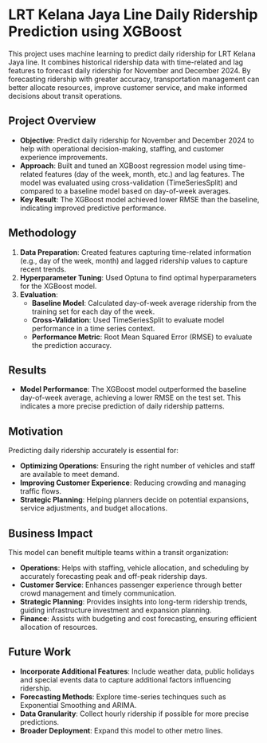 # LRT Kelana Jaya Line Daily Ridership Prediction using XGBoost

This project uses machine learning to predict daily ridership for LRT Kelana Jaya line. It combines historical ridership data with time-related and lag features to forecast daily ridership for November and December 2024. By forecasting ridership with greater accuracy, transportation management can better allocate resources, improve customer service, and make informed decisions about transit operations.

## Project Overview

- **Objective**: Predict daily ridership for November and December 2024 to help with operational decision-making, staffing, and customer experience improvements.
- **Approach**: Built and tuned an XGBoost regression model using time-related features (day of the week, month, etc.) and lag features. The model was evaluated using cross-validation (TimeSeriesSplit) and compared to a baseline model based on day-of-week averages.
- **Key Result**: The XGBoost model achieved lower RMSE than the baseline, indicating improved predictive performance.

## Methodology

1. **Data Preparation**: Created features capturing time-related information (e.g., day of the week, month) and lagged ridership values to capture recent trends.
2. **Hyperparameter Tuning**: Used Optuna to find optimal hyperparameters for the XGBoost model.
3. **Evaluation**:
   - **Baseline Model**: Calculated day-of-week average ridership from the training set for each day of the week.
   - **Cross-Validation**: Used TimeSeriesSplit to evaluate model performance in a time series context.
   - **Performance Metric**: Root Mean Squared Error (RMSE) to evaluate the prediction accuracy.

## Results

- **Model Performance**: The XGBoost model outperformed the baseline day-of-week average, achieving a lower RMSE on the test set. This indicates a more precise prediction of daily ridership patterns.

## Motivation
Predicting daily ridership accurately is essential for:
- **Optimizing Operations**: Ensuring the right number of vehicles and staff are available to meet demand.
- **Improving Customer Experience**: Reducing crowding and managing traffic flows.
- **Strategic Planning**: Helping planners decide on potential expansions, service adjustments, and budget allocations.

## Business Impact

This model can benefit multiple teams within a transit organization:

- **Operations**: Helps with staffing, vehicle allocation, and scheduling by accurately forecasting peak and off-peak ridership days.
- **Customer Service**: Enhances passenger experience through better crowd management and timely communication.
- **Strategic Planning**: Provides insights into long-term ridership trends, guiding infrastructure investment and expansion planning.
- **Finance**: Assists with budgeting and cost forecasting, ensuring efficient allocation of resources.

## Future Work

- **Incorporate Additional Features**: Include weather data, public holidays and special events data to capture additional factors influencing ridership.
- **Forecasting Methods**: Explore time-series techinques such as Exponential Smoothing and ARIMA.
- **Data Granularity**: Collect hourly ridership if possible for more precise predictions.
- **Broader Deployment**: Expand this model to other metro lines.

